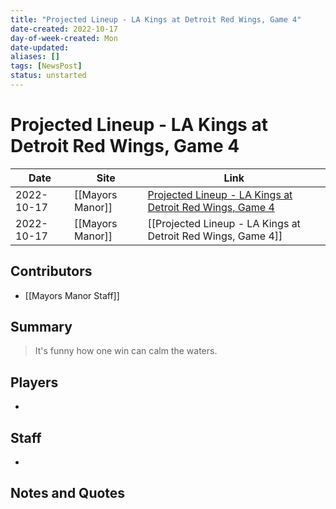 ```yaml
---
title: "Projected Lineup - LA Kings at Detroit Red Wings, Game 4"
date-created: 2022-10-17
day-of-week-created: Mon
date-updated: 
aliases: []
tags: [NewsPost]
status: unstarted
---
```


# Projected Lineup - LA Kings at Detroit Red Wings, Game 4

| Date       | Site             | Link                                                                                                                                               |
| ---------- | ---------------- | -------------------------------------------------------------------------------------------------------------------------------------------------- |
| 2022-10-17 | [[Mayors Manor]] | [Projected Lineup - LA Kings at Detroit Red Wings, Game 4](https://mayorsmanor.com/2022/10/projected-lineup-la-kings-at-detroit-red-wings-game-4/) |
| 2022-10-17 | [[Mayors Manor]] | [[Projected Lineup - LA Kings at Detroit Red Wings, Game 4]]                                                                                       |

## Contributors
- [[Mayors Manor Staff]]


## Summary
> It's funny how one win can calm the waters.


## Players
- 


## Staff
- 


## Notes and Quotes
> 

